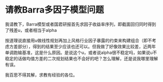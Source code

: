 # 请教Barra多因子模型问题

我请教下，Barra模型或者国君研报首先求因子收益率序列，即截面回归同时得到了残差u，或者相当于alpha

按道理说直接用u做线性规划再加上风格行业因子暴露的约束来构建组合（即不考虑方差部分），得到的结果至少应该也还可以。但我做了好像效果比较差，近两年单调跑输基准，这是什么原因。是说这个u，或者说alpha很不稳定吗，如果说u不稳定的话做均值方差的二次规划结果也不会好的吧？怎么理解，还是说我哪里理解有误。

我百思不得其解，求教有经验的各位。